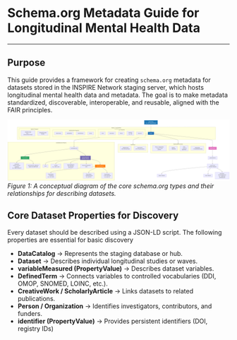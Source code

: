 # Schema.org Metadata Guide for Longitudinal Mental Health Data

---

## Purpose
This guide provides a framework for creating `schema.org` metadata for datasets stored in the INSPIRE Network staging server, which hosts longitudinal mental health data and metadata.
The goal is to make metadata standardized, discoverable, interoperable, and reusable, aligned with the FAIR principles.

![Schema.org Metadata Guide Illustration](../../images/SchemaGuide.png)
*Figure 1: A conceptual diagram of the core schema.org types and their relationships for describing datasets.*

## Core Dataset Properties for Discovery
Every dataset should be described using a JSON-LD script. The following properties are essential for basic discovery
- **DataCatalog** → Represents the staging database or hub.
- **Dataset** → Describes individual longitudinal studies or waves.
- **variableMeasured (PropertyValue)** → Describes dataset variables.
- **DefinedTerm** → Connects variables to controlled vocabularies (DDI, OMOP, SNOMED, LOINC, etc.).
- **CreativeWork / ScholarlyArticle** → Links datasets to related publications.
- **Person / Organization** → Identifies investigators, contributors, and funders.
- **identifier (PropertyValue)** → Provides persistent identifiers (DOI, registry IDs)

